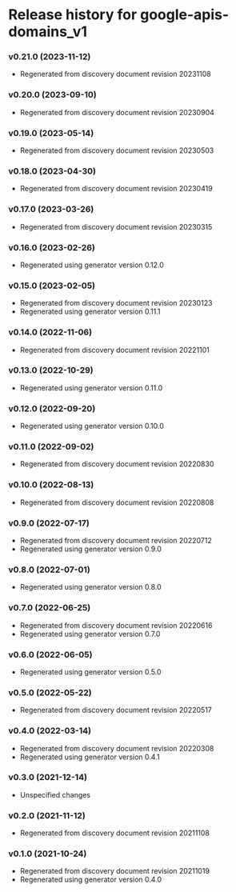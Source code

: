 # Release history for google-apis-domains_v1

### v0.21.0 (2023-11-12)

* Regenerated from discovery document revision 20231108

### v0.20.0 (2023-09-10)

* Regenerated from discovery document revision 20230904

### v0.19.0 (2023-05-14)

* Regenerated from discovery document revision 20230503

### v0.18.0 (2023-04-30)

* Regenerated from discovery document revision 20230419

### v0.17.0 (2023-03-26)

* Regenerated from discovery document revision 20230315

### v0.16.0 (2023-02-26)

* Regenerated using generator version 0.12.0

### v0.15.0 (2023-02-05)

* Regenerated from discovery document revision 20230123
* Regenerated using generator version 0.11.1

### v0.14.0 (2022-11-06)

* Regenerated from discovery document revision 20221101

### v0.13.0 (2022-10-29)

* Regenerated using generator version 0.11.0

### v0.12.0 (2022-09-20)

* Regenerated using generator version 0.10.0

### v0.11.0 (2022-09-02)

* Regenerated from discovery document revision 20220830

### v0.10.0 (2022-08-13)

* Regenerated from discovery document revision 20220808

### v0.9.0 (2022-07-17)

* Regenerated from discovery document revision 20220712
* Regenerated using generator version 0.9.0

### v0.8.0 (2022-07-01)

* Regenerated using generator version 0.8.0

### v0.7.0 (2022-06-25)

* Regenerated from discovery document revision 20220616
* Regenerated using generator version 0.7.0

### v0.6.0 (2022-06-05)

* Regenerated using generator version 0.5.0

### v0.5.0 (2022-05-22)

* Regenerated from discovery document revision 20220517

### v0.4.0 (2022-03-14)

* Regenerated from discovery document revision 20220308
* Regenerated using generator version 0.4.1

### v0.3.0 (2021-12-14)

* Unspecified changes

### v0.2.0 (2021-11-12)

* Regenerated from discovery document revision 20211108

### v0.1.0 (2021-10-24)

* Regenerated from discovery document revision 20211019
* Regenerated using generator version 0.4.0

